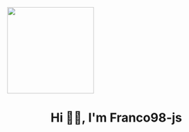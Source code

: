 <div id="header" aling="center">
<img src="https://media.giphy.com/media/bAQH7WXKqtIBrPs7sR/giphy.gif" width="200" align="center"/>
<h1 align="center">Hi 👋🏻, I'm Franco98-js</h1>
</div>
